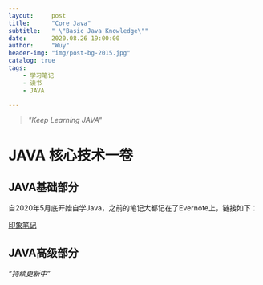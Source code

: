 ```yaml
---
layout:     post
title:      "Core Java"
subtitle:   " \"Basic Java Knowledge\""
date:       2020.08.26 19:00:00
author:     "Wuy"
header-img: "img/post-bg-2015.jpg"
catalog: true
tags:
    - 学习笔记
    - 读书
    - JAVA

---
```


> *"Keep Learning JAVA"*

# JAVA 核心技术一卷



## JAVA基础部分

自2020年5月底开始自学Java，之前的笔记大都记在了Evernote上，链接如下：

[印象笔记](https://app.yinxiang.com/Home.action?_sourcePage=ZgB4l7j8Ok7iMUD9T65RG_YvRLZ-1eYO3fqfqRu0fynRL_1nukNa4gH1t86pc1SP&__fp=RXBQWXmm4bM3yWPvuidLz-TPR6I9Jhx8&login=true&username=527547189%40qq.com#n=32ae9b0d-e5b3-469a-9243-897f8b83bcdd&s=s57&ses=4&sh=2&sds=5&)



## JAVA高级部分

*“持续更新中”*

